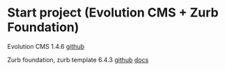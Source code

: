 # Start project  (Evolution CMS + Zurb Foundation)

 Evolution CMS 1.4.6 [github](https://github.com/evolution-cms/evolution)

 Zurb foundation, zurb template 6.4.3
   [github](https://github.com/zurb/foundation-zurb-template)
   [docs](https://foundation.zurb.com/sites/docs/)
